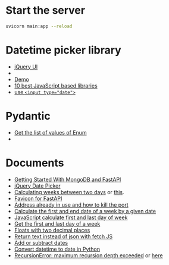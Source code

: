 # Start the server
```bash
uvicorn main:app --reload
```
# Datetime picker library
* [jQuery UI](https://jqueryui.com/datepicker/)
* 
* [Demo](https://www.jqueryscript.net/demo/Customizable-jQuery-Date-Time-Picker-For-Foundation-Framework/)
* [10 best JavaScript based libraries](https://www.jqueryscript.net/blog/best-date-time-picker.html)
* [use `<input type="date">`](https://developer.mozilla.org/en-US/docs/Web/HTML/Reference/Elements/input/date)
# Pydantic
* [Get the list of values of Enum](https://stackoverflow.com/a/65465636/865603)
* 
# Documents
* [Getting Started With MongoDB and FastAPI](https://www.mongodb.com/developer/languages/python/python-quickstart-fastapi/)
* [jQuery Date Picker](https://www.jqueryscript.net/time-clock/Customizable-jQuery-Date-Time-Picker-For-Foundation-Framework.html)
* [Calculating weeks between two days](https://stackoverflow.com/a/73079475/865603) or [this](https://stackoverflow.com/a/14191915/865603).
* [Favicon for FastAPI](https://stackoverflow.com/a/69065939/865603)
* [Address already in use and how to kill the port](https://stackoverflow.com/a/39557155/865603)
* [Calculate the first and end date of a week by a given date](https://stackoverflow.com/questions/19216334/python-give-start-and-end-of-week-data-from-a-given-date)
* [JavaScript calculate first and last day of week](https://www.w3resource.com/javascript-exercises/javascript-date-exercise-50.php)
* [Get the first and last day of a week](https://stackoverflow.com/questions/5210376/how-to-get-first-and-last-day-of-the-current-week-in-javascript)
* [Floats with two decimal places](https://stackoverflow.com/a/6539677/865603)
* [Return text instead of json with fetch JS](https://stackoverflow.com/questions/36631762/returning-html-with-fetch)
* [Add or subtract dates](https://www.30secondsofcode.org/python/s/days-ago-days-from-now-add-subtract-dates/)
* [Convert datetime to date in Python](https://stackoverflow.com/a/3279015/865603)
* [RecursionError: maximum recursion depth exceeded](https://stackoverflow.com/a/72781606/865603) or [here](https://stackoverflow.com/a/78856055/865603)